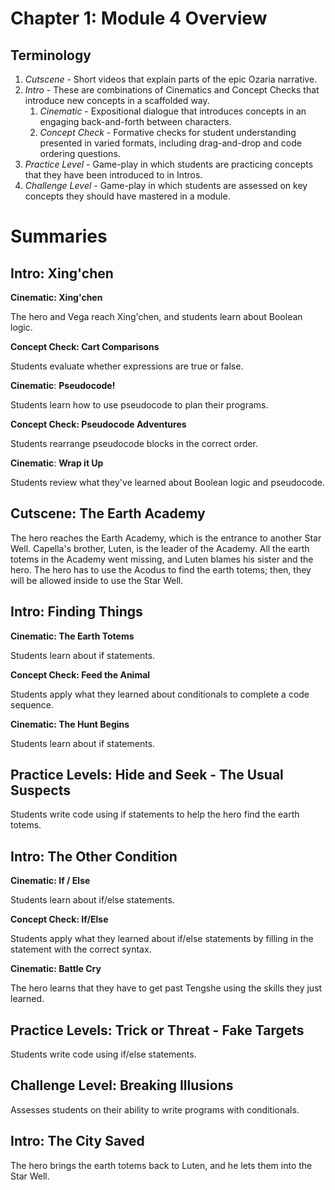 # Chapter 1: Module 4 Overview

## **Terminology**

1. _Cutscene_ - Short videos that explain parts of the epic Ozaria narrative.
1. _Intro_ - These are combinations of Cinematics and Concept Checks that introduce new concepts in a scaffolded way. 
    1. _Cinematic_ - Expositional dialogue that introduces concepts in an engaging back-and-forth between characters.
    1. _Concept Check_ - Formative checks for student understanding presented in varied formats, including drag-and-drop and code ordering questions.
1. _Practice Level_ - Game-play in which students are practicing concepts that they have been introduced to in Intros.
1. _Challenge Level_ - Game-play in which students are assessed on key concepts they should have mastered in a module.

# Summaries

## Intro: Xing&#39;chen

**Cinematic: Xing&#39;chen**

The hero and Vega reach Xing&#39;chen, and students learn about Boolean logic.

**Concept Check: Cart Comparisons**

Students evaluate whether expressions are true or false.

**Cinematic**: **Pseudocode!**

Students learn how to use pseudocode to plan their programs.

**Concept Check: Pseudocode Adventures**

Students rearrange pseudocode blocks in the correct order.

**Cinematic**: **Wrap it Up**

Students review what they&#39;ve learned about Boolean logic and pseudocode.

## Cutscene: The Earth Academy

The hero reaches the Earth Academy, which is the entrance to another Star Well. Capella&#39;s brother, Luten, is the leader of the Academy. All the earth totems in the Academy went missing, and Luten blames his sister and the hero. The hero has to use the Acodus to find the earth totems; then, they will be allowed inside to use the Star Well.

## Intro: Finding Things

**Cinematic: The Earth Totems**

Students learn about if statements.

**Concept Check: Feed the Animal**

Students apply what they learned about conditionals to complete a code sequence.

**Cinematic: The Hunt Begins**

Students learn about if statements.

## Practice Levels: Hide and Seek - The Usual Suspects

Students write code using if statements to help the hero find the earth totems.

## Intro: The Other Condition

**Cinematic: If / Else**

Students learn about if/else statements.

**Concept Check: If/Else**

Students apply what they learned about if/else statements by filling in the statement with the correct syntax.

**Cinematic: Battle Cry**

The hero learns that they have to get past Tengshe using the skills they just learned.

## Practice Levels: Trick or Threat - Fake Targets

Students write code using if/else statements.

## Challenge Level: Breaking Illusions

Assesses students on their ability to write programs with conditionals.

## Intro: The City Saved

The hero brings the earth totems back to Luten, and he lets them into the Star Well.
